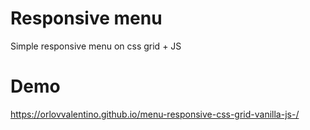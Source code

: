 Responsive menu
====
Simple responsive menu on css grid + JS

Demo
====

https://orlovvalentino.github.io/menu-responsive-css-grid-vanilla-js-/
